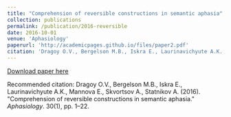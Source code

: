 ```yaml
---
title: "Comprehension of reversible constructions in semantic aphasia"
collection: publications
permalink: /publication/2016-reversible
date: 2016-10-01
venue: 'Aphasiology'
paperurl: 'http://academicpages.github.io/files/paper2.pdf'
citation: 'Dragoy O.V., Bergelson M.B., Iskra E., Laurinavichyute A.K., Mannova E., Skvortsov A., Statnikov A. (2016). &quot;Comprehension of reversible constructions in semantic aphasia.&quot; <i>Aphasiology</i>.  30(1),  pp. 1–22.'
---
```

[Download paper here](http://academicpages.github.io/files/paper2.pdf)

Recommended citation: Dragoy O.V., Bergelson M.B., Iskra E., Laurinavichyute A.K., Mannova E., Skvortsov A., Statnikov A. (2016). "Comprehension of reversible constructions in semantic aphasia." <i>Aphasiology</i>. 30(1),  pp. 1–22.
